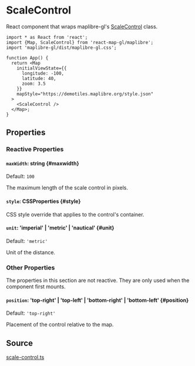 # ScaleControl

React component that wraps maplibre-gl's [ScaleControl](https://maplibre.org/maplibre-gl-js/docs/API/classes/ScaleControl/) class.

```tsx
import * as React from 'react';
import {Map, ScaleControl} from 'react-map-gl/maplibre';
import 'maplibre-gl/dist/maplibre-gl.css';

function App() {
  return <Map
    initialViewState={{
      longitude: -100,
      latitude: 40,
      zoom: 3.5
    }}
    mapStyle="https://demotiles.maplibre.org/style.json"
  >
    <ScaleControl />
  </Map>;
}
```


## Properties

### Reactive Properties

#### `maxWidth`: string {#maxwidth}

Default: `100`

The maximum length of the scale control in pixels.

#### `style`: CSSProperties {#style}

CSS style override that applies to the control's container.

#### `unit`: 'imperial' | 'metric' | 'nautical' {#unit}

Default: `'metric'`

Unit of the distance.


### Other Properties

The properties in this section are not reactive. They are only used when the component first mounts.
  
#### `position`: 'top-right' | 'top-left' | 'bottom-right' | 'bottom-left' {#position}

Default: `'top-right'`

Placement of the control relative to the map.


## Source

[scale-control.ts](https://github.com/visgl/react-map-gl/tree/master/modules/maplibre/src/components/scale-control.ts)
